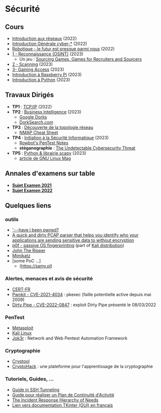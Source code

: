 # Sécurité

## Cours
* [Introduction aux réseaux](https://github.com/truillet/ups/blob/master/m2issd/cours/introduction_2023.pdf) (2022)
* [Introduction Générale cyber-*](https://github.com/truillet/ups/blob/master/m2issd/cours/Cyber_Octobre2022.pdf) (2022)
* [Robotique - le futur est presque parmi nous](https://github.com/truillet/ups/blob/master/m2issd/cours/Robotique_fevrier_2022.pdf) (2022)
* [1 - Reconnaissance (OSINT)](https://github.com/truillet/ups/blob/master/m2issd/cours/OSINT_Reconnaissance.pdf) (2023)
   * Un jeu : [Sourcing Games, Games for Recruiters and Sourcers](https://sourcing.games)
* [2 - Scanning](https://github.com/truillet/ups/blob/master/m2issd/cours/Scanning.pdf) (2023)
* [3- Gaining Access](https://github.com/truillet/ups/blob/master/m2issd/cours/Gaining_Access.pdf) (2023)
* [Introduction à Raspberry Pi](https://github.com/truillet/ups/blob/master/m2issd/cours/Introduction_RPi.pdf) (2023)
* [Introduction à Python](https://github.com/truillet/ups/blob/master/m2issd/cours/Introduction_python.pdf) (2023)  
  
## Travaux Dirigés

* **TP1** : [TCP/IP](https://github.com/truillet/ups/blob/master/m2issd/td/TP1_TCP_IP.pdf) (2022)
* **TP2** : [Business Intelligence](https://github.com/truillet/ups/blob/master/m2issd/td/TP2_BUSINT.pdf) (2023)
   * [Google Dorks](https://www.exploit-db.com/google-hacking-database)
   * [DorkSearch.com](https://dorksearch.com)
* **TP3** : [Découverte de la topologie réseau](https://github.com/truillet/ups/blob/master/m2issd/td/TP3_Scanning.pdf)
   * [NMAP Cheat Sheet](https://www.stationx.net/nmap-cheat-sheet)
* **TP4** : [Initiation à la Sécurité Informatique](https://github.com/truillet/ups/blob/master/m2issd/td/TP4_Initiation_Securite.pdf) (2023)
   * [Rowbot's PenTest Notes](https://guide.offsecnewbie.com/shells)
   * **stéganographie** : [The Undetectable Cybersecurity Threat](https://builtin.com/cybersecurity/steganography)
* **TP5** : [Python & librairie scapy](https://github.com/truillet/ups/blob/master/m2issd/td/TP5_Python_Scapy.pdf) (2023)
   * [article de GNU Linux Mag](https://connect.ed-diamond.com/GNU-Linux-Magazine/GLMFHS-090/Scapy-le-couteau-suisse-Python-pour-le-reseau)


## Annales d'examens sur table
* **[Sujet Examen 2021](https://github.com/truillet/ups/blob/master/m2issd/annales/Exam_m2issd_20-21_UE8.pdf)**
* **[Sujet Examen 2022]()**

## Quelques liens

### outils
* [';--have i been pwned?](https://haveibeenpwned.com)
* [A quick and dirty PCAP parser that helps you identify who your applications are sending sensitive data to without encryption](https://github.com/danielmiessler/Caparser)
* [p0f - passive OS fingerprinting](https://lcamtuf.coredump.cx/p0f3) (part of [Kali distribution](https://tools.kali.org/information-gathering/p0f))
* [John The Ripper](https://www.openwall.com/john)
* [Mimikatz](http://blog.gentilkiwi.com/mimikatz)
* [some PoC ...]
  * (https://samy.pl)

### Alertes, menaces et avis de sécurité
* [CERT-FR](https://www.cert.ssi.gouv.fr)
* [Pwnkit - CVE-2021-4034](https://github.com/arthepsy/CVE-2021-4034) : pkexec (faille potentielle active depuis mai 2009)
* [Dirty Pipe - CVE-2022-0847](https://github.com/Mustafa1986/CVE-2022-0847-DirtyPipe-Exploit/blob/main/dirtypipe.c) : exploit Dirty Pipe présenté le 08/03/2022 

### PenTest
* [Metasploit](https://www.metasploit.com)
* [Kali Linux](https://www.kali.org)
* [Jok3r](https://hakin9.org/jok3r-v3-beta-2-network-and-web-pentest-automation-framework/) : Network and Web Pentest Automation Framework

### Cryptographie
* [Cryptool](https://www.cryptool.org/en)
* [CryptoHack](https://cryptohack.org) : une plateforme pour l'apprentissage de la cryptographie

### Tutoriels, Guides, ...
* [Guide in SSH Tunneling](https://www.hackingarticles.in/comprehensive-guide-on-ssh-tunneling)
* [Guide pour réaliser un Plan de Continuité d'Activité](http://www.sgdsn.gouv.fr/uploads/2016/10/guide-pca-sgdsn-110613-normal.pdf)
* [The Incident Response Hierarchy of Needs](https://github.com/swannman/ircapabilities)
* [Lien vers documentation TKinter (GUI) en français](http://tkinter.fdex.eu/index.html)
